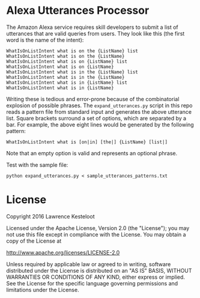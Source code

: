
# Alexa Utterances Processor

The Amazon Alexa service requires skill developers to submit
a list of utterances that are valid queries from users. They
look like this (the first word is the name of the intent):

    WhatIsOnListIntent what is on the {ListName} list
    WhatIsOnListIntent what is on the {ListName}
    WhatIsOnListIntent what is on {ListName} list
    WhatIsOnListIntent what is on {ListName}
    WhatIsOnListIntent what is in the {ListName} list
    WhatIsOnListIntent what is in the {ListName}
    WhatIsOnListIntent what is in {ListName} list
    WhatIsOnListIntent what is in {ListName}

Writing these is tedious and error-prone because of the
combinatorial explosion of possible phrases. The
`expand_utterances.py` script in this repo reads a
pattern file from standard input and generates the
above utterance list. Square brackets surround
a set of options, which are separated by a bar.
For example, the above eight lines would be generated
by the following pattern:

    WhatIsOnListIntent what is [on|in] [the|] {ListName} [list|]

Note that an empty option is valid and represents an
optional phrase.

Test with the sample file:

    python expand_utterances.py < sample_utterances_patterns.txt

# License

Copyright 2016 Lawrence Kesteloot

Licensed under the Apache License, Version 2.0 (the "License");
you may not use this file except in compliance with the License.
You may obtain a copy of the License at

   http://www.apache.org/licenses/LICENSE-2.0

Unless required by applicable law or agreed to in writing, software
distributed under the License is distributed on an "AS IS" BASIS,
WITHOUT WARRANTIES OR CONDITIONS OF ANY KIND, either express or implied.
See the License for the specific language governing permissions and
limitations under the License.
